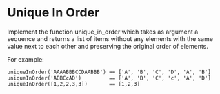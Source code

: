 # Unique In Order

Implement the function unique_in_order which takes as argument a sequence and returns a list of items without any elements with the same value next to each other and preserving the original order of elements.

For example:

```
uniqueInOrder('AAAABBBCCDAABBB') == ['A', 'B', 'C', 'D', 'A', 'B']
uniqueInOrder('ABBCcAD')         == ['A', 'B', 'C', 'c', 'A', 'D']
uniqueInOrder([1,2,2,3,3])       == [1,2,3]
```
